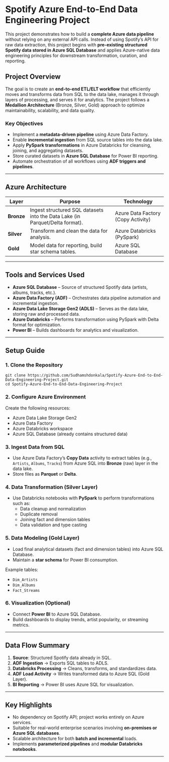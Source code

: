# Spotify Azure End-to-End Data Engineering Project

This project demonstrates how to build a **complete Azure data pipeline** without relying on any external API calls. Instead of using Spotify’s API for raw data extraction, this project begins with **pre-existing structured Spotify data stored in Azure SQL Database** and applies Azure-native data engineering principles for downstream transformation, curation, and reporting.

## Project Overview

The goal is to create an **end-to-end ETL/ELT workflow** that efficiently moves and transforms data from SQL to the data lake, manages it through layers of processing, and serves it for analytics. The project follows a **Medallion Architecture** (Bronze, Silver, Gold) approach to optimize maintainability, scalability, and data quality.

### Key Objectives

- Implement a **metadata-driven pipeline** using Azure Data Factory.
- Enable **incremental ingestion** from SQL source tables into the data lake.
- Apply **PySpark transformations** in Azure Databricks for cleansing, joining, and aggregating datasets.
- Store curated datasets in **Azure SQL Database** for Power BI reporting.
- Automate orchestration of all workflows using **ADF triggers and pipelines**.

***

## Azure Architecture

| Layer | Purpose | Technology |
|--------|----------|------------|
| **Bronze** | Ingest structured SQL datasets into the Data Lake (in Parquet/Delta format). | Azure Data Factory (Copy Activity) |
| **Silver** | Transform and clean the data for analysis. | Azure Databricks (PySpark) |
| **Gold** | Model data for reporting, build star schema tables. | Azure SQL Database |

***

## Tools and Services Used

- **Azure SQL Database** – Source of structured Spotify data (artists, albums, tracks, etc.).
- **Azure Data Factory (ADF)** – Orchestrates data pipeline automation and incremental ingestion.
- **Azure Data Lake Storage Gen2 (ADLS)** – Serves as the data lake, storing raw and processed data.
- **Azure Databricks** – Performs transformation using PySpark with Delta format for optimization.
- **Power BI** – Builds dashboards for analytics and visualization.

***

## Setup Guide

### 1. Clone the Repository
```
git clone https://github.com/Sudhamshdonkala/Spotify-Azure-End-to-End-Data-Engineering-Project.git
cd Spotify-Azure-End-to-End-Data-Engineering-Project
```

### 2. Configure Azure Environment
Create the following resources:
- Azure Data Lake Storage Gen2
- Azure Data Factory
- Azure Databricks workspace
- Azure SQL Database (already contains structured data)

### 3. Ingest Data from SQL
- Use Azure Data Factory’s **Copy Data** activity to extract tables (e.g., `Artists`, `Albums`, `Tracks`) from Azure SQL into **Bronze** (raw) layer in the data lake.
- Store files as **Parquet** or **Delta**.

### 4. Data Transformation (Silver Layer)
- Use Databricks notebooks with **PySpark** to perform transformations such as:
  - Data cleanup and normalization
  - Duplicate removal
  - Joining fact and dimension tables
  - Data validation and type casting

### 5. Data Modeling (Gold Layer)
- Load final analytical datasets (fact and dimension tables) into Azure SQL Database.
- Maintain a **star schema** for Power BI consumption.

Example tables:
- `Dim_Artists`
- `Dim_Albums`
- `Fact_Streams`

### 6. Visualization (Optional)
- Connect **Power BI** to Azure SQL Database.
- Build dashboards to display trends, artist popularity, or streaming metrics.

***

## Data Flow Summary

1. **Source**: Structured Spotify data already in SQL.
2. **ADF Ingestion** → Exports SQL tables to ADLS.
3. **Databricks Processing** → Cleans, transforms, and standardizes data.
4. **ADF Load Activity** → Writes transformed data to Azure SQL (Gold Layer).
5. **BI Reporting** → Power BI uses Azure SQL for visualization.

***

## Key Highlights

- No dependency on Spotify API; project works entirely on Azure services.
- Suitable for real-world enterprise scenarios involving **on-premises or Azure SQL databases**.
- Scalable architecture for both **batch and incremental** loads.
- Implements **parameterized pipelines** and **modular Databricks notebooks**.

***
